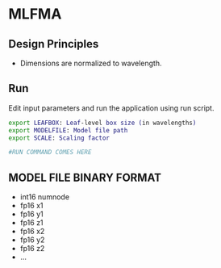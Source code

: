 # MLFMA

## Design Principles 

- Dimensions are normalized to wavelength.

## Run 

Edit input parameters and run the application using run script.

```bash
export LEAFBOX: Leaf-level box size (in wavelengths)
export MODELFILE: Model file path
export SCALE: Scaling factor

#RUN COMMAND COMES HERE
```

## MODEL FILE BINARY FORMAT

* int16 numnode
* fp16 x1
* fp16 y1
* fp16 z1
* fp16 x2
* fp16 y2
* fp16 z2
* ...
